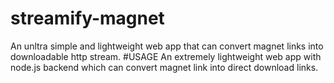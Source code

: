 # streamify-magnet
An unltra simple and lightweight web app that can convert magnet links into downloadable http stream.
#USAGE
An extremely lightweight web app with node.js backend which can convert magnet link into direct download links.

